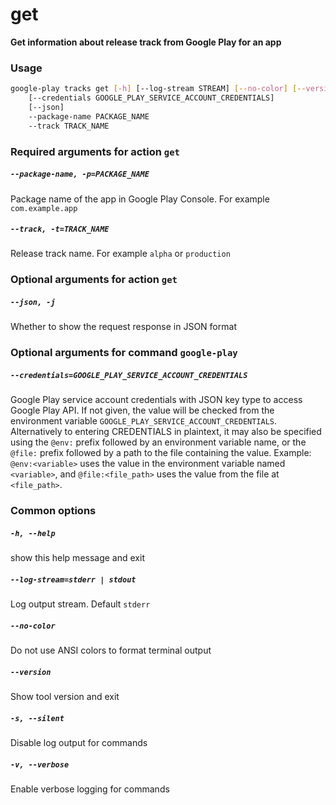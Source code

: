 
get
===


**Get information about release track from Google Play for an app**
### Usage
```bash
google-play tracks get [-h] [--log-stream STREAM] [--no-color] [--version] [-s] [-v]
    [--credentials GOOGLE_PLAY_SERVICE_ACCOUNT_CREDENTIALS]
    [--json]
    --package-name PACKAGE_NAME
    --track TRACK_NAME
```
### Required arguments for action `get`

##### `--package-name, -p=PACKAGE_NAME`


Package name of the app in Google Play Console. For example `com.example.app`
##### `--track, -t=TRACK_NAME`


Release track name. For example `alpha` or `production`
### Optional arguments for action `get`

##### `--json, -j`


Whether to show the request response in JSON format
### Optional arguments for command `google-play`

##### `--credentials=GOOGLE_PLAY_SERVICE_ACCOUNT_CREDENTIALS`


Google Play service account credentials with JSON key type to access Google Play API. If not given, the value will be checked from the environment variable `GOOGLE_PLAY_SERVICE_ACCOUNT_CREDENTIALS`. Alternatively to entering CREDENTIALS in plaintext, it may also be specified using the `@env:` prefix followed by an environment variable name, or the `@file:` prefix followed by a path to the file containing the value. Example: `@env:<variable>` uses the value in the environment variable named `<variable>`, and `@file:<file_path>` uses the value from the file at `<file_path>`.
### Common options

##### `-h, --help`


show this help message and exit
##### `--log-stream=stderr | stdout`


Log output stream. Default `stderr`
##### `--no-color`


Do not use ANSI colors to format terminal output
##### `--version`


Show tool version and exit
##### `-s, --silent`


Disable log output for commands
##### `-v, --verbose`


Enable verbose logging for commands
